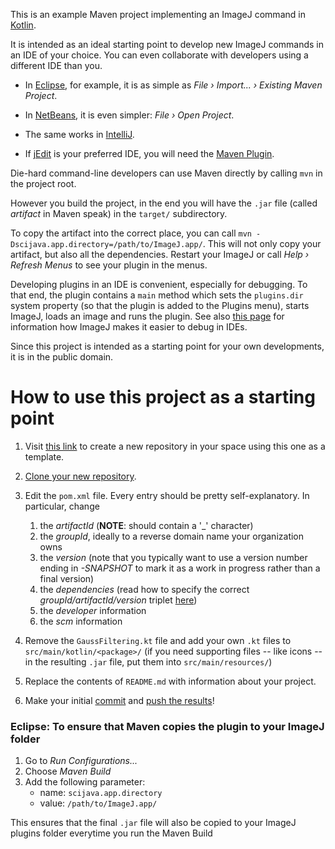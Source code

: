 This is an example Maven project implementing an ImageJ command in [Kotlin](https://kotlinlang.org).

It is intended as an ideal starting point to develop new ImageJ commands
in an IDE of your choice. You can even collaborate with developers using a
different IDE than you.

* In [Eclipse](http://eclipse.org), for example, it is as simple as
  _File &#8250; Import... &#8250; Existing Maven Project_.

* In [NetBeans](http://netbeans.org), it is even simpler:
  _File &#8250; Open Project_.

* The same works in [IntelliJ](http://jetbrains.net).

* If [jEdit](http://jedit.org) is your preferred IDE, you will need the
  [Maven Plugin](http://plugins.jedit.org/plugins/?MavenPlugin).

Die-hard command-line developers can use Maven directly by calling `mvn`
in the project root.

However you build the project, in the end you will have the `.jar` file
(called *artifact* in Maven speak) in the `target/` subdirectory.

To copy the artifact into the correct place, you can call
`mvn -Dscijava.app.directory=/path/to/ImageJ.app/`.
This will not only copy your artifact, but also all the dependencies. Restart
your ImageJ or call *Help &#8250; Refresh Menus* to see your plugin in the menus.

Developing plugins in an IDE is convenient, especially for debugging. To
that end, the plugin contains a `main` method which sets the `plugins.dir`
system property (so that the plugin is added to the Plugins menu), starts
ImageJ, loads an image and runs the plugin. See also
[this page](https://imagej.net/Debugging#Debugging_plugins_in_an_IDE_.28Netbeans.2C_IntelliJ.2C_Eclipse.2C_etc.29)
for information how ImageJ makes it easier to debug in IDEs.

Since this project is intended as a starting point for your own
developments, it is in the public domain.

How to use this project as a starting point
===========================================

1. Visit [this link](https://github.com/imagej/example-imagej-command-kotlin/generate)
   to create a new repository in your space using this one as a template.

2. [Clone your new repository](https://help.github.com/en/articles/cloning-a-repository).

3. Edit the `pom.xml` file. Every entry should be pretty self-explanatory.
   In particular, change
    1. the *artifactId* (**NOTE**: should contain a '_' character)
    2. the *groupId*, ideally to a reverse domain name your organization owns
    3. the *version* (note that you typically want to use a version number
       ending in *-SNAPSHOT* to mark it as a work in progress rather than a
       final version)
    4. the *dependencies* (read how to specify the correct
       *groupId/artifactId/version* triplet
       [here](https://imagej.net/Maven#How_to_find_a_dependency.27s_groupId.2FartifactId.2Fversion_.28GAV.29.3F))
    5. the *developer* information
    6. the *scm* information

4. Remove the `GaussFiltering.kt` file and add your own `.kt` files
   to `src/main/kotlin/<package>/` (if you need supporting files -- like icons
   -- in the resulting `.jar` file, put them into `src/main/resources/`)

5. Replace the contents of `README.md` with information about your project.

6. Make your initial
   [commit](https://help.github.com/en/desktop/contributing-to-projects/committing-and-reviewing-changes-to-your-project) and
   [push the results](https://help.github.com/en/articles/pushing-commits-to-a-remote-repository)!

### Eclipse: To ensure that Maven copies the plugin to your ImageJ folder

1. Go to _Run Configurations..._
2. Choose _Maven Build_
3. Add the following parameter:
    - name: `scijava.app.directory`
    - value: `/path/to/ImageJ.app/`

This ensures that the final `.jar` file will also be copied to your ImageJ
plugins folder everytime you run the Maven Build
